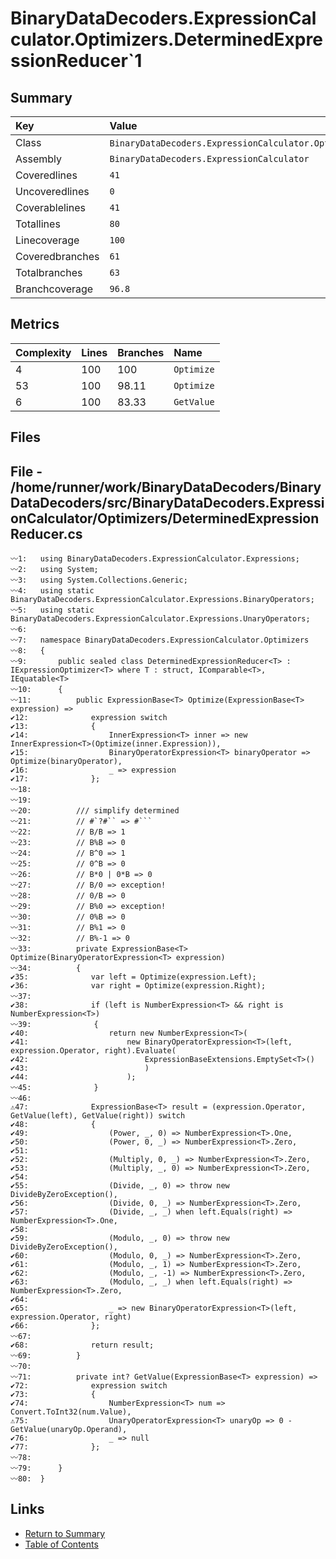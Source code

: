 ﻿# BinaryDataDecoders.ExpressionCalculator.Optimizers.DeterminedExpressionReducer`1

## Summary

| Key             | Value                                                                              |
| :-------------- | :--------------------------------------------------------------------------------- |
| Class           | `BinaryDataDecoders.ExpressionCalculator.Optimizers.DeterminedExpressionReducer`1` |
| Assembly        | `BinaryDataDecoders.ExpressionCalculator`                                          |
| Coveredlines    | `41`                                                                               |
| Uncoveredlines  | `0`                                                                                |
| Coverablelines  | `41`                                                                               |
| Totallines      | `80`                                                                               |
| Linecoverage    | `100`                                                                              |
| Coveredbranches | `61`                                                                               |
| Totalbranches   | `63`                                                                               |
| Branchcoverage  | `96.8`                                                                             |

## Metrics

| Complexity | Lines | Branches | Name       |
| :--------- | :---- | :------- | :--------- |
| 4          | 100   | 100      | `Optimize` |
| 53         | 100   | 98.11    | `Optimize` |
| 6          | 100   | 83.33    | `GetValue` |

## Files

## File - /home/runner/work/BinaryDataDecoders/BinaryDataDecoders/src/BinaryDataDecoders.ExpressionCalculator/Optimizers/DeterminedExpressionReducer.cs

```CSharp
〰1:   using BinaryDataDecoders.ExpressionCalculator.Expressions;
〰2:   using System;
〰3:   using System.Collections.Generic;
〰4:   using static BinaryDataDecoders.ExpressionCalculator.Expressions.BinaryOperators;
〰5:   using static BinaryDataDecoders.ExpressionCalculator.Expressions.UnaryOperators;
〰6:   
〰7:   namespace BinaryDataDecoders.ExpressionCalculator.Optimizers
〰8:   {
〰9:       public sealed class DeterminedExpressionReducer<T> : IExpressionOptimizer<T> where T : struct, IComparable<T>, IEquatable<T>
〰10:      {
〰11:          public ExpressionBase<T> Optimize(ExpressionBase<T> expression) =>
✔12:              expression switch
✔13:              {
✔14:                  InnerExpression<T> inner => new InnerExpression<T>(Optimize(inner.Expression)),
✔15:                  BinaryOperatorExpression<T> binaryOperator => Optimize(binaryOperator),
✔16:                  _ => expression
✔17:              };
〰18:  
〰19:  
〰20:          /// simplify determined
〰21:          // #`?#`` => #```
〰22:          // B/B => 1
〰23:          // B%B => 0
〰24:          // B^0 => 1
〰25:          // 0^B => 0
〰26:          // B*0 | 0*B => 0
〰27:          // B/0 => exception!
〰28:          // 0/B => 0
〰29:          // B%0 => exception!
〰30:          // 0%B => 0
〰31:          // B%1 => 0
〰32:          // B%-1 => 0
〰33:          private ExpressionBase<T> Optimize(BinaryOperatorExpression<T> expression)
〰34:          {
✔35:              var left = Optimize(expression.Left);
✔36:              var right = Optimize(expression.Right);
〰37:  
✔38:              if (left is NumberExpression<T> && right is NumberExpression<T>)
〰39:              {
✔40:                  return new NumberExpression<T>(
✔41:                      new BinaryOperatorExpression<T>(left, expression.Operator, right).Evaluate(
✔42:                          ExpressionBaseExtensions.EmptySet<T>()
✔43:                          )
✔44:                      );
〰45:              }
〰46:  
⚠47:              ExpressionBase<T> result = (expression.Operator, GetValue(left), GetValue(right)) switch
✔48:              {
✔49:                  (Power, _, 0) => NumberExpression<T>.One,
✔50:                  (Power, 0, _) => NumberExpression<T>.Zero,
✔51:  
✔52:                  (Multiply, 0, _) => NumberExpression<T>.Zero,
✔53:                  (Multiply, _, 0) => NumberExpression<T>.Zero,
✔54:  
✔55:                  (Divide, _, 0) => throw new DivideByZeroException(),
✔56:                  (Divide, 0, _) => NumberExpression<T>.Zero,
✔57:                  (Divide, _, _) when left.Equals(right) => NumberExpression<T>.One,
✔58:  
✔59:                  (Modulo, _, 0) => throw new DivideByZeroException(),
✔60:                  (Modulo, 0, _) => NumberExpression<T>.Zero,
✔61:                  (Modulo, _, 1) => NumberExpression<T>.Zero,
✔62:                  (Modulo, _, -1) => NumberExpression<T>.Zero,
✔63:                  (Modulo, _, _) when left.Equals(right) => NumberExpression<T>.Zero,
✔64:  
✔65:                  _ => new BinaryOperatorExpression<T>(left, expression.Operator, right)
✔66:              };
〰67:  
✔68:              return result;
〰69:          }
〰70:  
〰71:          private int? GetValue(ExpressionBase<T> expression) =>
✔72:              expression switch
✔73:              {
✔74:                  NumberExpression<T> num => Convert.ToInt32(num.Value),
⚠75:                  UnaryOperatorExpression<T> unaryOp => 0 - GetValue(unaryOp.Operand),
✔76:                  _ => null
✔77:              };
〰78:  
〰79:      }
〰80:  }
```

## Links

* [Return to Summary](Summary.md)
* [Table of Contents](../TOC.md)

